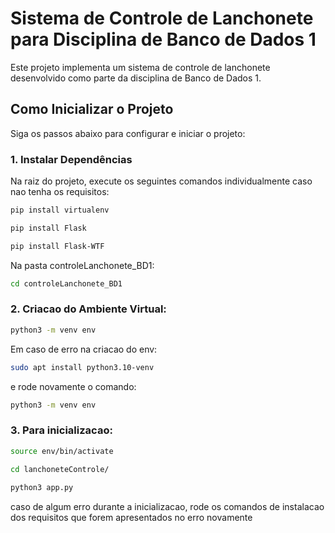 # Sistema de Controle de Lanchonete para Disciplina de Banco de Dados 1

Este projeto implementa um sistema de controle de lanchonete desenvolvido como parte da disciplina de Banco de Dados 1.

## Como Inicializar o Projeto

Siga os passos abaixo para configurar e iniciar o projeto:

### 1. Instalar Dependências

Na raiz do projeto, execute os seguintes comandos individualmente caso nao tenha os requisitos:

```bash
pip install virtualenv

pip install Flask

pip install Flask-WTF
```


Na pasta controleLanchonete_BD1:

```bash
cd controleLanchonete_BD1
```


### 2. Criacao do Ambiente Virtual:

```bash
python3 -m venv env
```

Em caso de erro na criacao do env:

```bash
sudo apt install python3.10-venv
```

e rode novamente o comando:

```bash
python3 -m venv env
```


### 3. Para inicializacao:

```bash
source env/bin/activate

cd lanchoneteControle/
 
python3 app.py  
```

caso de algum erro durante a inicializacao, rode os comandos de instalacao dos requisitos que forem apresentados no erro novamente
